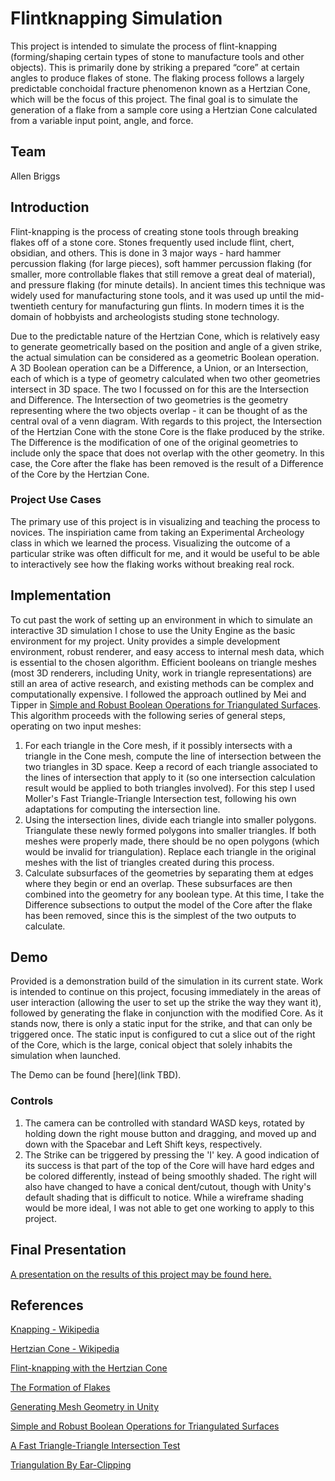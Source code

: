 # Flintknapping Simulation
This project is intended to simulate the process of flint-knapping (forming/shaping certain types of stone to manufacture tools and other objects). This is primarily done by striking a prepared “core” at certain angles to produce flakes of stone. The flaking process follows a largely predictable conchoidal fracture phenomenon known as a Hertzian Cone, which will be the focus of this project. The final goal is to simulate the generation of a flake from a sample core using a Hertzian Cone calculated from a variable input point, angle, and force.

## Team
Allen Briggs

## Introduction
Flint-knapping is the process of creating stone tools through breaking flakes off of a stone core. Stones frequently used include flint, chert, obsidian, and others. This is done in 3 major ways - hard hammer percussion flaking (for large pieces), soft hammer percussion flaking (for smaller, more controllable flakes that still remove a great deal of material), and pressure flaking (for minute details). In ancient times this technique was widely used for manufacturing stone tools, and it was used up until the mid-twentieth century for manufacturing gun flints. In modern times it is the domain of hobbyists and archeologists studing stone technology.

Due to the predictable nature of the Hertzian Cone, which is relatively easy to generate geometrically based on the position and angle of a given strike, the actual simulation can be considered as a geometric Boolean operation. A 3D Boolean operation can be a Difference, a Union, or an Intersection, each of which is a type of geometry calculated when two other geometries intersect in 3D space. The two I focussed on for this are the Intersection and Difference. The Intersection of two geometries is the geometry representing where the two objects overlap - it can be thought of as the central oval of a venn diagram. With regards to this project, the Intersection of the Hertzian Cone with the stone Core is the flake produced by the strike. The Difference is the modification of one of the original geometries to include only the space that does not overlap with the other geometry. In this case, the Core after the flake has been removed is the result of a Difference of the Core by the Hertzian Cone. 

### Project Use Cases
The primary use of this project is in visualizing and teaching the process to novices. The inspiriation came from taking an Experimental Archeology class in which we learned the process. Visualizing the outcome of a particular strike was often difficult for me, and it would be useful to be able to interactively see how the flaking works without breaking real rock.

## Implementation
To cut past the work of setting up an environment in which to simulate an interactive 3D simulation I chose to use the Unity Engine as the basic environment for my project. Unity provides a simple development environment, robust renderer, and easy access to internal mesh data, which is essential to the chosen algorithm. Efficient booleans on triangle meshes (most 3D renderers, including Unity, work in triangle representations) are still an area of active research, and existing methods can be complex and computationally expensive. I followed the approach outlined by Mei and Tipper in [Simple and Robust Boolean Operations for Triangulated Surfaces](https://arxiv.org/pdf/1308.4434.pdf). This algorithm proceeds with the following series of general steps, operating on two input meshes:

1. For each triangle in the Core mesh, if it possibly intersects with a triangle in the Cone mesh, compute the line of intersection between the two triangles in 3D space. Keep a record of each triangle associated to the lines of intersection that apply to it (so one intersection calculation result would be applied to both triangles involved). For this step I used Moller's Fast Triangle-Triangle Intersection test, following his own adaptations for computing the intersection line.
2. Using the intersection lines, divide each triangle into smaller polygons. Triangulate these newly formed polygons into smaller triangles. If both meshes were properly made, there should be no open polygons (which would be invalid for triangulation). Replace each triangle in the original meshes with the list of triangles created during this process.
3. Calculate subsurfaces of the geometries by separating them at edges where they begin or end an overlap. These subsurfaces are then combined into the geometry for any boolean type. At this time, I take the Difference subsections to output the model of the Core after the flake has been removed, since this is the simplest of the two outputs to calculate.

## Demo
Provided is a demonstration build of the simulation in its current state. Work is intended to continue on this project, focusing immediately in the areas of user interaction (allowing the user to set up the strike the way they want it), followed by generating the flake in conjunction with the modified Core. As it stands now, there is only a static input for the strike, and that can only be triggered once. The static input is configured to cut a slice out of the right of the Core, which is the large, conical object that solely inhabits the simulation when launched.

The Demo can be found [here](link TBD).

### Controls
1. The camera can be controlled with standard WASD keys, rotated by holding down the right mouse button and dragging, and moved up and down with the Spacebar and Left Shift keys, respectively.
2. The Strike can be triggered by pressing the 'I' key. A good indication of its success is that part of the top of the Core will have hard edges and be colored differently, instead of being smoothly shaded. The right will also have changed to have a conical dent/cutout, though with Unity's default shading that is difficult to notice. While a wireframe shading would be more ideal, I was not able to get one working to apply to this project.

## Final Presentation
[A presentation on the results of this project may be found here.](https://www.youtube.com/watch?v=Izvm0YxuIx0)

## References
[Knapping - Wikipedia](https://en.wikipedia.org/wiki/Knapping)

[Hertzian Cone - Wikipedia](https://en.wikipedia.org/wiki/Hertzian_cone)

[Flint-knapping with the Hertzian Cone](https://www.researchgate.net/figure/a-Flint-knapping-utilising-the-Hertzian-cone-phenomenon-to-remove-long-sharp-pieces-of_fig2_326838071)

[The Formation of Flakes](https://www-jstor-org.ezproxy.rit.edu/stable/281)

[Generating Mesh Geometry in Unity](https://docs.unity3d.com/Manual/GeneratingMeshGeometryProcedurally.html)

[Simple and Robust Boolean Operations for Triangulated Surfaces](https://arxiv.org/pdf/1308.4434.pdf)

[A Fast Triangle-Triangle Intersection Test](https://web.stanford.edu/class/cs277/resources/papers/Moller1997b.pdf)

[Triangulation By Ear-Clipping]()
